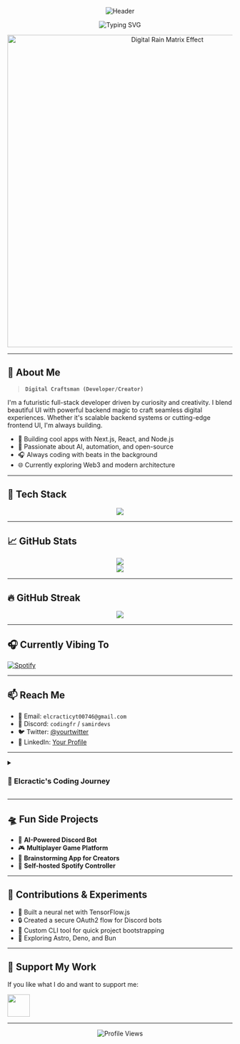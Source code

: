 <!-- 💫 COSMIC WAVE HEADER -->
<p align="center">
  <img src="https://capsule-render.vercel.app/api?type=waving&color=0:7E3ACE,100:00FFFF&height=280&section=header&text=Elcractic%20%2F%20CodingFR&fontSize=45&fontAlignY=40&animation=twinkling&fontColor=FFFFFF&desc=Full-Stack%20Galactic%20Developer&descSize=20&descAlignY=70" alt="Header"/>
</p>

<!-- ⌨️ TYPING TERMINAL ANIMATION -->
<p align="center">
  <img src="https://readme-typing-svg.demolab.com?font=Fira+Code&weight=700&size=24&duration=4000&pause=1000&color=00FFFF&center=true&vCenter=true&width=700&height=50&lines=👋+Welcome+to+my+cosmic+codebase!;🚀+Building+the+future+with+code;🌐+Exploring+the+digital+galaxy;🛠️+Crafting+cool+full-stack+apps" alt="Typing SVG" />
</p>

<!-- 🌠 COSMIC MATRIX EFFECT GIF (centered) -->
<p align="center">
  <img src="https://raw.githubusercontent.com/elcractic/elcractic/main/assets/cosmic-matrix.gif" width="700" alt="Digital Rain Matrix Effect" />
</p>





---

## 🧠 About Me

> **`Digital Craftsman (Developer/Creator)`**

I'm a futuristic full-stack developer driven by curiosity and creativity. I blend beautiful UI with powerful backend magic to craft seamless digital experiences. Whether it's scalable backend systems or cutting-edge frontend UI, I'm always building.

- 🧩 Building cool apps with Next.js, React, and Node.js  
- 🧠 Passionate about AI, automation, and open-source  
- 🎧 Always coding with beats in the background  
- 🌐 Currently exploring Web3 and modern architecture  

---

## 🚀 Tech Stack

<p align="center">
  <img src="https://skillicons.dev/icons?i=js,ts,py,java,html,css,nodejs,react,nextjs,mongodb,postgresql,docker,git,github,linux" />
</p>

---

## 📈 GitHub Stats

<p align="center">
  <img src="https://github-readme-stats.vercel.app/api?username=elcractic&show_icons=true&theme=tokyonight&border_radius=10&hide_border=false" />
  <br />
  <img src="https://github-readme-stats.vercel.app/api/top-langs/?username=elcractic&layout=compact&theme=tokyonight" />
</p>

---

## 🔥 GitHub Streak

<p align="center">
  <img src="https://streak-stats.demolab.com?user=elcractic&theme=tokyonight&border_radius=10" />
</p>

---

## 🎧 Currently Vibing To

[![Spotify](https://novatorem-elcractic.vercel.app/api/spotify)](https://open.spotify.com/user/samirdevs)

---

## 📫 Reach Me

- 📩 Email: `elcracticyt00746@gmail.com`  
- 💬 Discord: `codingfr` / `samirdevs`  
- 🐦 Twitter: [@yourtwitter](https://twitter.com/elcractic)  
- 💼 LinkedIn: [Your Profile](https://linkedin.com/in/elcractic)

---

<details>
 <summary><h3>🧬 Elcractic's Coding Journey</h3></summary>
 <p>
  I began my journey as a kid customizing my MySpace page and now I'm architecting full-scale web apps, automating workflows, and contributing to open source. Every line of code I write reflects a passion for precision and progress.  
  <br><br>
  My ultimate goal? Build tech that makes lives easier, smarter, and more enjoyable.
 </p>
</details>

---

## 🛸 Fun Side Projects

- 🔗 **AI-Powered Discord Bot**  
- 🎮 **Multiplayer Game Platform**  
- 🧠 **Brainstorming App for Creators**  
- 💽 **Self-hosted Spotify Controller**

---

## 🧪 Contributions & Experiments

- 🧠 Built a neural net with TensorFlow.js  
- 🔒 Created a secure OAuth2 flow for Discord bots  
- 🔧 Custom CLI tool for quick project bootstrapping  
- 🌌 Exploring Astro, Deno, and Bun

---

## 🖤 Support My Work

If you like what I do and want to support me:

<a href="https://www.buymeacoffee.com/elcractic">
  <img src="https://cdn.buymeacoffee.com/buttons/v2/default-yellow.png" height="50" />
</a>

---

<p align="center">
  <img src="https://komarev.com/ghpvc/?username=elcractic&style=flat-square&color=00FFFF" alt="Profile Views" />
</p>

